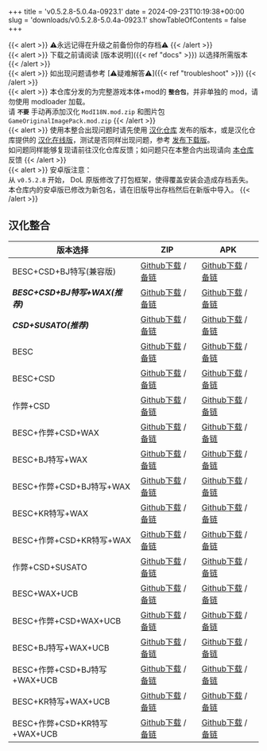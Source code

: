 +++
title = 'v0.5.2.8-5.0.4a-0923.1'
date = 2024-09-23T10:19:38+00:00
slug = 'downloads/v0.5.2.8-5.0.4a-0923.1'
showTableOfContents = false
+++

{{< alert >}}
⚠永远记得在升级之前备份你的存档⚠
{{< /alert >}}
<br>
{{< alert >}}
下载之前请阅读 [版本说明]({{< ref "docs" >}}) 以选择所需版本
{{< /alert >}}
<br>
{{< alert >}}
如出现问题请参考 [⚠疑难解答⚠]({{< ref "troubleshoot" >}})
{{< /alert >}}
<br>
{{< alert >}}
本仓库分发的为完整游戏本体+mod的 **`整合包`**，并非单独的 mod，请勿使用 modloader 加载。
<br>
请 **`不要`** 手动再添加汉化 `ModI18N.mod.zip` 和图片包 `GameOriginalImagePack.mod.zip`
{{< /alert >}}
<br>
{{< alert >}}
使用本整合出现问题时请先使用 [汉化仓库](https://github.com/Eltirosto/Degrees-of-Lewdity-Chinese-Localization) 发布的版本，或是汉化仓库提供的 [汉化在线版](https://eltirosto.github.io/Degrees-of-Lewdity-Chinese-Localization/)，测试是否同样出现问题，参考 [发布下载版](https://github.com/Eltirosto/Degrees-of-Lewdity-Chinese-Localization/blob/main/README.md#%E5%8F%91%E5%B8%83%E4%B8%8B%E8%BD%BD%E7%89%88)。
<br>
如问题同样能够复现请前往汉化仓库反馈；如问题只在本整合内出现请向 [本仓库](https://github.com/DoL-Lyra/Lyra/issues) 反馈
{{< /alert >}}
<br>
{{< alert >}}
安卓版注意：
<br>
从 `v0.5.2.8` 开始， DoL 原版修改了打包框架，使得覆盖安装会造成存档丢失。本仓库内的安卓版已修改为新包名，请在旧版导出存档然后在新版中导入。
{{< /alert >}}

## 汉化整合

|           版本选择            |                                                                                                                                                                        ZIP                                                                                                                                                                         |                                                                                                                                                                        APK                                                                                                                                                                         |
|-------------------------------|----------------------------------------------------------------------------------------------------------------------------------------------------------------------------------------------------------------------------------------------------------------------------------------------------------------------------------------------------|----------------------------------------------------------------------------------------------------------------------------------------------------------------------------------------------------------------------------------------------------------------------------------------------------------------------------------------------------|
|BESC+CSD+BJ特写(兼容版)        |[Github下载](https://github.com/DoL-Lyra/Lyra/releases/download/v0.5.2.8-5.0.4a-0923.1/DoL-0.5.2.8-Lyra-5.0.4a-polyfill-besc-cheat-csd-sideviewbj-0923.1.zip ) / [备链](https://mirror.ghproxy.com/https://github.com/DoL-Lyra/Lyra/releases/download/v0.5.2.8-5.0.4a-0923.1/DoL-0.5.2.8-Lyra-5.0.4a-polyfill-besc-cheat-csd-sideviewbj-0923.1.zip )|[Github下载](https://github.com/DoL-Lyra/Lyra/releases/download/v0.5.2.8-5.0.4a-0923.1/DoL-0.5.2.8-Lyra-5.0.4a-polyfill-besc-cheat-csd-sideviewbj-0923.1.apk ) / [备链](https://mirror.ghproxy.com/https://github.com/DoL-Lyra/Lyra/releases/download/v0.5.2.8-5.0.4a-0923.1/DoL-0.5.2.8-Lyra-5.0.4a-polyfill-besc-cheat-csd-sideviewbj-0923.1.apk )|
|***BESC+CSD+BJ特写+WAX(推荐)***|[Github下载](https://github.com/DoL-Lyra/Lyra/releases/download/v0.5.2.8-5.0.4a-0923.1/DoL-0.5.2.8-Lyra-5.0.4a-besc-wax-csd-sideviewbj-0923.1.zip ) / [备链](https://mirror.ghproxy.com/https://github.com/DoL-Lyra/Lyra/releases/download/v0.5.2.8-5.0.4a-0923.1/DoL-0.5.2.8-Lyra-5.0.4a-besc-wax-csd-sideviewbj-0923.1.zip )                      |[Github下载](https://github.com/DoL-Lyra/Lyra/releases/download/v0.5.2.8-5.0.4a-0923.1/DoL-0.5.2.8-Lyra-5.0.4a-besc-wax-csd-sideviewbj-0923.1.apk ) / [备链](https://mirror.ghproxy.com/https://github.com/DoL-Lyra/Lyra/releases/download/v0.5.2.8-5.0.4a-0923.1/DoL-0.5.2.8-Lyra-5.0.4a-besc-wax-csd-sideviewbj-0923.1.apk )                      |
|***CSD+SUSATO(推荐)***         |[Github下载](https://github.com/DoL-Lyra/Lyra/releases/download/v0.5.2.8-5.0.4a-0923.1/DoL-0.5.2.8-Lyra-5.0.4a-susato-csd-0923.1.zip ) / [备链](https://mirror.ghproxy.com/https://github.com/DoL-Lyra/Lyra/releases/download/v0.5.2.8-5.0.4a-0923.1/DoL-0.5.2.8-Lyra-5.0.4a-susato-csd-0923.1.zip )                                                |[Github下载](https://github.com/DoL-Lyra/Lyra/releases/download/v0.5.2.8-5.0.4a-0923.1/DoL-0.5.2.8-Lyra-5.0.4a-susato-csd-0923.1.apk ) / [备链](https://mirror.ghproxy.com/https://github.com/DoL-Lyra/Lyra/releases/download/v0.5.2.8-5.0.4a-0923.1/DoL-0.5.2.8-Lyra-5.0.4a-susato-csd-0923.1.apk )                                                |
|BESC                           |[Github下载](https://github.com/DoL-Lyra/Lyra/releases/download/v0.5.2.8-5.0.4a-0923.1/DoL-0.5.2.8-Lyra-5.0.4a-besc-0923.1.zip ) / [备链](https://mirror.ghproxy.com/https://github.com/DoL-Lyra/Lyra/releases/download/v0.5.2.8-5.0.4a-0923.1/DoL-0.5.2.8-Lyra-5.0.4a-besc-0923.1.zip )                                                            |[Github下载](https://github.com/DoL-Lyra/Lyra/releases/download/v0.5.2.8-5.0.4a-0923.1/DoL-0.5.2.8-Lyra-5.0.4a-besc-0923.1.apk ) / [备链](https://mirror.ghproxy.com/https://github.com/DoL-Lyra/Lyra/releases/download/v0.5.2.8-5.0.4a-0923.1/DoL-0.5.2.8-Lyra-5.0.4a-besc-0923.1.apk )                                                            |
|BESC+CSD                       |[Github下载](https://github.com/DoL-Lyra/Lyra/releases/download/v0.5.2.8-5.0.4a-0923.1/DoL-0.5.2.8-Lyra-5.0.4a-besc-csd-0923.1.zip ) / [备链](https://mirror.ghproxy.com/https://github.com/DoL-Lyra/Lyra/releases/download/v0.5.2.8-5.0.4a-0923.1/DoL-0.5.2.8-Lyra-5.0.4a-besc-csd-0923.1.zip )                                                    |[Github下载](https://github.com/DoL-Lyra/Lyra/releases/download/v0.5.2.8-5.0.4a-0923.1/DoL-0.5.2.8-Lyra-5.0.4a-besc-csd-0923.1.apk ) / [备链](https://mirror.ghproxy.com/https://github.com/DoL-Lyra/Lyra/releases/download/v0.5.2.8-5.0.4a-0923.1/DoL-0.5.2.8-Lyra-5.0.4a-besc-csd-0923.1.apk )                                                    |
|作弊+CSD                       |[Github下载](https://github.com/DoL-Lyra/Lyra/releases/download/v0.5.2.8-5.0.4a-0923.1/DoL-0.5.2.8-Lyra-5.0.4a-cheat-csd-0923.1.zip ) / [备链](https://mirror.ghproxy.com/https://github.com/DoL-Lyra/Lyra/releases/download/v0.5.2.8-5.0.4a-0923.1/DoL-0.5.2.8-Lyra-5.0.4a-cheat-csd-0923.1.zip )                                                  |[Github下载](https://github.com/DoL-Lyra/Lyra/releases/download/v0.5.2.8-5.0.4a-0923.1/DoL-0.5.2.8-Lyra-5.0.4a-cheat-csd-0923.1.apk ) / [备链](https://mirror.ghproxy.com/https://github.com/DoL-Lyra/Lyra/releases/download/v0.5.2.8-5.0.4a-0923.1/DoL-0.5.2.8-Lyra-5.0.4a-cheat-csd-0923.1.apk )                                                  |
|BESC+作弊+CSD+WAX              |[Github下载](https://github.com/DoL-Lyra/Lyra/releases/download/v0.5.2.8-5.0.4a-0923.1/DoL-0.5.2.8-Lyra-5.0.4a-besc-wax-cheat-csd-0923.1.zip ) / [备链](https://mirror.ghproxy.com/https://github.com/DoL-Lyra/Lyra/releases/download/v0.5.2.8-5.0.4a-0923.1/DoL-0.5.2.8-Lyra-5.0.4a-besc-wax-cheat-csd-0923.1.zip )                                |[Github下载](https://github.com/DoL-Lyra/Lyra/releases/download/v0.5.2.8-5.0.4a-0923.1/DoL-0.5.2.8-Lyra-5.0.4a-besc-wax-cheat-csd-0923.1.apk ) / [备链](https://mirror.ghproxy.com/https://github.com/DoL-Lyra/Lyra/releases/download/v0.5.2.8-5.0.4a-0923.1/DoL-0.5.2.8-Lyra-5.0.4a-besc-wax-cheat-csd-0923.1.apk )                                |
|BESC+BJ特写+WAX                |[Github下载](https://github.com/DoL-Lyra/Lyra/releases/download/v0.5.2.8-5.0.4a-0923.1/DoL-0.5.2.8-Lyra-5.0.4a-besc-wax-sideviewbj-0923.1.zip ) / [备链](https://mirror.ghproxy.com/https://github.com/DoL-Lyra/Lyra/releases/download/v0.5.2.8-5.0.4a-0923.1/DoL-0.5.2.8-Lyra-5.0.4a-besc-wax-sideviewbj-0923.1.zip )                              |[Github下载](https://github.com/DoL-Lyra/Lyra/releases/download/v0.5.2.8-5.0.4a-0923.1/DoL-0.5.2.8-Lyra-5.0.4a-besc-wax-sideviewbj-0923.1.apk ) / [备链](https://mirror.ghproxy.com/https://github.com/DoL-Lyra/Lyra/releases/download/v0.5.2.8-5.0.4a-0923.1/DoL-0.5.2.8-Lyra-5.0.4a-besc-wax-sideviewbj-0923.1.apk )                              |
|BESC+作弊+CSD+BJ特写+WAX       |[Github下载](https://github.com/DoL-Lyra/Lyra/releases/download/v0.5.2.8-5.0.4a-0923.1/DoL-0.5.2.8-Lyra-5.0.4a-besc-wax-cheat-csd-sideviewbj-0923.1.zip ) / [备链](https://mirror.ghproxy.com/https://github.com/DoL-Lyra/Lyra/releases/download/v0.5.2.8-5.0.4a-0923.1/DoL-0.5.2.8-Lyra-5.0.4a-besc-wax-cheat-csd-sideviewbj-0923.1.zip )          |[Github下载](https://github.com/DoL-Lyra/Lyra/releases/download/v0.5.2.8-5.0.4a-0923.1/DoL-0.5.2.8-Lyra-5.0.4a-besc-wax-cheat-csd-sideviewbj-0923.1.apk ) / [备链](https://mirror.ghproxy.com/https://github.com/DoL-Lyra/Lyra/releases/download/v0.5.2.8-5.0.4a-0923.1/DoL-0.5.2.8-Lyra-5.0.4a-besc-wax-cheat-csd-sideviewbj-0923.1.apk )          |
|BESC+KR特写+WAX                |[Github下载](https://github.com/DoL-Lyra/Lyra/releases/download/v0.5.2.8-5.0.4a-0923.1/DoL-0.5.2.8-Lyra-5.0.4a-besc-wax-sideviewkr-0923.1.zip ) / [备链](https://mirror.ghproxy.com/https://github.com/DoL-Lyra/Lyra/releases/download/v0.5.2.8-5.0.4a-0923.1/DoL-0.5.2.8-Lyra-5.0.4a-besc-wax-sideviewkr-0923.1.zip )                              |[Github下载](https://github.com/DoL-Lyra/Lyra/releases/download/v0.5.2.8-5.0.4a-0923.1/DoL-0.5.2.8-Lyra-5.0.4a-besc-wax-sideviewkr-0923.1.apk ) / [备链](https://mirror.ghproxy.com/https://github.com/DoL-Lyra/Lyra/releases/download/v0.5.2.8-5.0.4a-0923.1/DoL-0.5.2.8-Lyra-5.0.4a-besc-wax-sideviewkr-0923.1.apk )                              |
|BESC+作弊+CSD+KR特写+WAX       |[Github下载](https://github.com/DoL-Lyra/Lyra/releases/download/v0.5.2.8-5.0.4a-0923.1/DoL-0.5.2.8-Lyra-5.0.4a-besc-wax-cheat-csd-sideviewkr-0923.1.zip ) / [备链](https://mirror.ghproxy.com/https://github.com/DoL-Lyra/Lyra/releases/download/v0.5.2.8-5.0.4a-0923.1/DoL-0.5.2.8-Lyra-5.0.4a-besc-wax-cheat-csd-sideviewkr-0923.1.zip )          |[Github下载](https://github.com/DoL-Lyra/Lyra/releases/download/v0.5.2.8-5.0.4a-0923.1/DoL-0.5.2.8-Lyra-5.0.4a-besc-wax-cheat-csd-sideviewkr-0923.1.apk ) / [备链](https://mirror.ghproxy.com/https://github.com/DoL-Lyra/Lyra/releases/download/v0.5.2.8-5.0.4a-0923.1/DoL-0.5.2.8-Lyra-5.0.4a-besc-wax-cheat-csd-sideviewkr-0923.1.apk )          |
|作弊+CSD+SUSATO                |[Github下载](https://github.com/DoL-Lyra/Lyra/releases/download/v0.5.2.8-5.0.4a-0923.1/DoL-0.5.2.8-Lyra-5.0.4a-susato-cheat-csd-0923.1.zip ) / [备链](https://mirror.ghproxy.com/https://github.com/DoL-Lyra/Lyra/releases/download/v0.5.2.8-5.0.4a-0923.1/DoL-0.5.2.8-Lyra-5.0.4a-susato-cheat-csd-0923.1.zip )                                    |[Github下载](https://github.com/DoL-Lyra/Lyra/releases/download/v0.5.2.8-5.0.4a-0923.1/DoL-0.5.2.8-Lyra-5.0.4a-susato-cheat-csd-0923.1.apk ) / [备链](https://mirror.ghproxy.com/https://github.com/DoL-Lyra/Lyra/releases/download/v0.5.2.8-5.0.4a-0923.1/DoL-0.5.2.8-Lyra-5.0.4a-susato-cheat-csd-0923.1.apk )                                    |
|BESC+WAX+UCB                   |[Github下载](https://github.com/DoL-Lyra/Lyra/releases/download/v0.5.2.8-5.0.4a-0923.1/DoL-0.5.2.8-Lyra-5.0.4a-besc-wax-ucb-0923.1.zip ) / [备链](https://mirror.ghproxy.com/https://github.com/DoL-Lyra/Lyra/releases/download/v0.5.2.8-5.0.4a-0923.1/DoL-0.5.2.8-Lyra-5.0.4a-besc-wax-ucb-0923.1.zip )                                            |[Github下载](https://github.com/DoL-Lyra/Lyra/releases/download/v0.5.2.8-5.0.4a-0923.1/DoL-0.5.2.8-Lyra-5.0.4a-besc-wax-ucb-0923.1.apk ) / [备链](https://mirror.ghproxy.com/https://github.com/DoL-Lyra/Lyra/releases/download/v0.5.2.8-5.0.4a-0923.1/DoL-0.5.2.8-Lyra-5.0.4a-besc-wax-ucb-0923.1.apk )                                            |
|BESC+作弊+CSD+WAX+UCB          |[Github下载](https://github.com/DoL-Lyra/Lyra/releases/download/v0.5.2.8-5.0.4a-0923.1/DoL-0.5.2.8-Lyra-5.0.4a-besc-wax-cheat-csd-ucb-0923.1.zip ) / [备链](https://mirror.ghproxy.com/https://github.com/DoL-Lyra/Lyra/releases/download/v0.5.2.8-5.0.4a-0923.1/DoL-0.5.2.8-Lyra-5.0.4a-besc-wax-cheat-csd-ucb-0923.1.zip )                        |[Github下载](https://github.com/DoL-Lyra/Lyra/releases/download/v0.5.2.8-5.0.4a-0923.1/DoL-0.5.2.8-Lyra-5.0.4a-besc-wax-cheat-csd-ucb-0923.1.apk ) / [备链](https://mirror.ghproxy.com/https://github.com/DoL-Lyra/Lyra/releases/download/v0.5.2.8-5.0.4a-0923.1/DoL-0.5.2.8-Lyra-5.0.4a-besc-wax-cheat-csd-ucb-0923.1.apk )                        |
|BESC+BJ特写+WAX+UCB            |[Github下载](https://github.com/DoL-Lyra/Lyra/releases/download/v0.5.2.8-5.0.4a-0923.1/DoL-0.5.2.8-Lyra-5.0.4a-besc-wax-sideviewbj-ucb-0923.1.zip ) / [备链](https://mirror.ghproxy.com/https://github.com/DoL-Lyra/Lyra/releases/download/v0.5.2.8-5.0.4a-0923.1/DoL-0.5.2.8-Lyra-5.0.4a-besc-wax-sideviewbj-ucb-0923.1.zip )                      |[Github下载](https://github.com/DoL-Lyra/Lyra/releases/download/v0.5.2.8-5.0.4a-0923.1/DoL-0.5.2.8-Lyra-5.0.4a-besc-wax-sideviewbj-ucb-0923.1.apk ) / [备链](https://mirror.ghproxy.com/https://github.com/DoL-Lyra/Lyra/releases/download/v0.5.2.8-5.0.4a-0923.1/DoL-0.5.2.8-Lyra-5.0.4a-besc-wax-sideviewbj-ucb-0923.1.apk )                      |
|BESC+作弊+CSD+BJ特写+WAX+UCB   |[Github下载](https://github.com/DoL-Lyra/Lyra/releases/download/v0.5.2.8-5.0.4a-0923.1/DoL-0.5.2.8-Lyra-5.0.4a-besc-wax-cheat-csd-sideviewbj-ucb-0923.1.zip ) / [备链](https://mirror.ghproxy.com/https://github.com/DoL-Lyra/Lyra/releases/download/v0.5.2.8-5.0.4a-0923.1/DoL-0.5.2.8-Lyra-5.0.4a-besc-wax-cheat-csd-sideviewbj-ucb-0923.1.zip )  |[Github下载](https://github.com/DoL-Lyra/Lyra/releases/download/v0.5.2.8-5.0.4a-0923.1/DoL-0.5.2.8-Lyra-5.0.4a-besc-wax-cheat-csd-sideviewbj-ucb-0923.1.apk ) / [备链](https://mirror.ghproxy.com/https://github.com/DoL-Lyra/Lyra/releases/download/v0.5.2.8-5.0.4a-0923.1/DoL-0.5.2.8-Lyra-5.0.4a-besc-wax-cheat-csd-sideviewbj-ucb-0923.1.apk )  |
|BESC+KR特写+WAX+UCB            |[Github下载](https://github.com/DoL-Lyra/Lyra/releases/download/v0.5.2.8-5.0.4a-0923.1/DoL-0.5.2.8-Lyra-5.0.4a-besc-wax-sideviewkr-ucb-0923.1.zip ) / [备链](https://mirror.ghproxy.com/https://github.com/DoL-Lyra/Lyra/releases/download/v0.5.2.8-5.0.4a-0923.1/DoL-0.5.2.8-Lyra-5.0.4a-besc-wax-sideviewkr-ucb-0923.1.zip )                      |[Github下载](https://github.com/DoL-Lyra/Lyra/releases/download/v0.5.2.8-5.0.4a-0923.1/DoL-0.5.2.8-Lyra-5.0.4a-besc-wax-sideviewkr-ucb-0923.1.apk ) / [备链](https://mirror.ghproxy.com/https://github.com/DoL-Lyra/Lyra/releases/download/v0.5.2.8-5.0.4a-0923.1/DoL-0.5.2.8-Lyra-5.0.4a-besc-wax-sideviewkr-ucb-0923.1.apk )                      |
|BESC+作弊+CSD+KR特写+WAX+UCB   |[Github下载](https://github.com/DoL-Lyra/Lyra/releases/download/v0.5.2.8-5.0.4a-0923.1/DoL-0.5.2.8-Lyra-5.0.4a-besc-wax-cheat-csd-sideviewkr-ucb-0923.1.zip ) / [备链](https://mirror.ghproxy.com/https://github.com/DoL-Lyra/Lyra/releases/download/v0.5.2.8-5.0.4a-0923.1/DoL-0.5.2.8-Lyra-5.0.4a-besc-wax-cheat-csd-sideviewkr-ucb-0923.1.zip )  |[Github下载](https://github.com/DoL-Lyra/Lyra/releases/download/v0.5.2.8-5.0.4a-0923.1/DoL-0.5.2.8-Lyra-5.0.4a-besc-wax-cheat-csd-sideviewkr-ucb-0923.1.apk ) / [备链](https://mirror.ghproxy.com/https://github.com/DoL-Lyra/Lyra/releases/download/v0.5.2.8-5.0.4a-0923.1/DoL-0.5.2.8-Lyra-5.0.4a-besc-wax-cheat-csd-sideviewkr-ucb-0923.1.apk )  |
